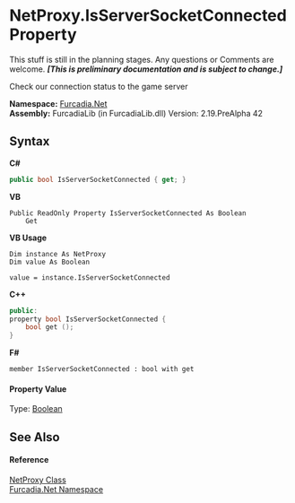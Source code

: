 # NetProxy.IsServerSocketConnected Property 
This stuff is still in the planning stages. Any questions or Comments are welcome. _**\[This is preliminary documentation and is subject to change.\]**_

Check our connection status to the game server

**Namespace:**&nbsp;<a href="N_Furcadia_Net">Furcadia.Net</a><br />**Assembly:**&nbsp;FurcadiaLib (in FurcadiaLib.dll) Version: 2.19.PreAlpha 42

## Syntax

**C#**<br />
``` C#
public bool IsServerSocketConnected { get; }
```

**VB**<br />
``` VB
Public ReadOnly Property IsServerSocketConnected As Boolean
	Get
```

**VB Usage**<br />
``` VB Usage
Dim instance As NetProxy
Dim value As Boolean

value = instance.IsServerSocketConnected

```

**C++**<br />
``` C++
public:
property bool IsServerSocketConnected {
	bool get ();
}
```

**F#**<br />
``` F#
member IsServerSocketConnected : bool with get

```


#### Property Value
Type: <a href="http://msdn2.microsoft.com/en-us/library/a28wyd50" target="_blank">Boolean</a>

## See Also


#### Reference
<a href="T_Furcadia_Net_NetProxy">NetProxy Class</a><br /><a href="N_Furcadia_Net">Furcadia.Net Namespace</a><br />